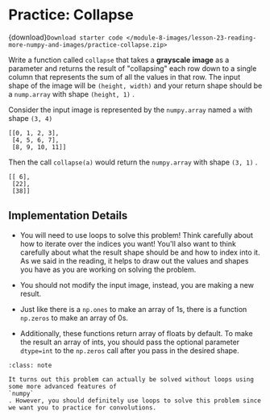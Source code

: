 # <i class="fas fa-laptop"></i> Practice: Collapse

{download}`Download starter code </module-8-images/lesson-23-reading-more-numpy-and-images/practice-collapse.zip>`

Write a function called `collapse` that takes a **grayscale**  **image** as a parameter and returns the result of "collapsing" each row down to a single column that represents the sum of all the values in that row. The input shape of the image will be `(height, width)` and your return shape should be a `nump.array` with shape `(height, 1)` .

Consider the input image is represented by the `numpy.array` named `a` with shape `(3, 4)`

```text
[[0, 1, 2, 3],
 [4, 5, 6, 7],
 [8, 9, 10, 11]]
````

Then the call `collapse(a)` would return the `numpy.array` with shape `(3, 1)` .

```text
[[ 6],
 [22],
 [38]]
````

##  Implementation Details

-  You will need to use loops to solve this problem! Think carefully about how to iterate over the indices you want! You'll also want to think carefully about what the result shape should be and how to index into it. As we said in the reading, it helps to draw out the values and shapes you have as you are working on solving the problem.

-  You should not modify the input image, instead, you are making a new result.

-  Just like there is a     `np.ones`     to make an array of 1s, there is a function     `np.zeros`     to make an array of 0s.

-  Additionally, these functions return array of floats by default. To make the result an array of ints, you should pass the optional parameter     `dtype=int`     to the     `np.zeros`     call after you pass in the desired shape.



```{admonition} Note
:class: note

It turns out this problem can actually be solved without loops using some more advanced features of
`numpy`
. However, you should definitely use loops to solve this problem since we want you to practice for convolutions.

```

